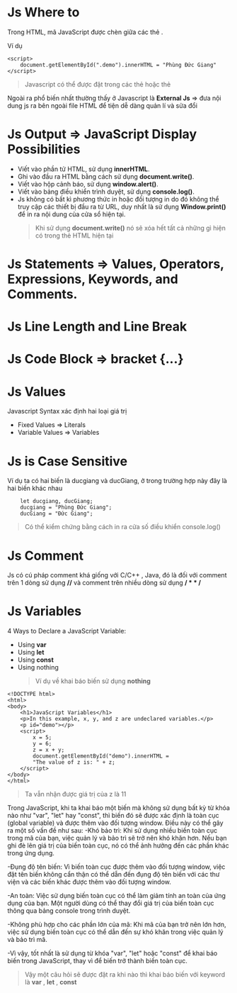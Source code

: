 # Js Where to

Trong HTML, mã JavaScript được chèn giữa các thẻ <script> và </script>.

Ví dụ

```
<script>
    document.getElementById(".demo").innerHTML = "Phùng Đức Giang"
</script>
```

> Javascript có thể được đặt trong các thẻ <head> hoặc thẻ <body>

Ngoài ra phổ biến nhất thường thấy ở Javascript là **External Js** => đưa nội dung js ra bên ngoài file HTML để tiện dễ dàng quản lí và sửa đổi

# Js Output => JavaScript Display Possibilities

- Viết vào phần tử HTML, sử dụng **innerHTML**.
- Ghi vào đầu ra HTML bằng cách sử dụng **document.write()**.
- Viết vào hộp cảnh báo, sử dụng **window.alert()**.
- Viết vào bảng điều khiển trình duyệt, sử dụng **console.log()**.
- Js không có bất kì phương thức in hoặc đối tượng in do đó không thể truy cập các thiết bị đầu ra từ URL, duy nhất là sử dụng **Window.print()** để in ra nội dung của cửa sổ hiện tại.
  > Khi sử dụng **document.write()** nó sẽ xóa hết tất cả những gì hiện có trong thẻ HTML hiện tại

# Js Statements => Values, Operators, Expressions, Keywords, and Comments.

# Js Line Length and Line Break

# Js Code Block => bracket {...}

# Js Values

Javascript Syntax xác định hai loại giá trị

- Fixed Values => Literals
- Variable Values => Variables

# Js is Case Sensitive

Ví dụ ta có hai biến là ducgiang và ducGiang, ở trong trường hợp này đây là hai biến khác nhau

```
    let ducgiang, ducGiang;
    ducgiang = "Phùng Đức Giang";
    ducGiang = "Đức Giang";
```

> Có thể kiểm chứng bằng cách in ra cửa số điều khiển console.log()

# Js Comment

Js có cú pháp comment khá giống với C/C++ , Java, đó là đối với comment trên 1 dòng sử dụng **//** và comment trên nhiều dòng sử dụng **/ \* \* /**

# Js Variables

4 Ways to Declare a JavaScript Variable:

- Using **var**
- Using **let**
- Using **const**
- Using nothing
  > Ví dụ về khai báo biến sử dụng **nothing**

```
<!DOCTYPE html>
<html>
<body>
    <h1>JavaScript Variables</h1>
    <p>In this example, x, y, and z are undeclared variables.</p>
    <p id="demo"></p>
    <script>
        x = 5;
        y = 6;
        z = x + y;
        document.getElementById("demo").innerHTML =
        "The value of z is: " + z;
    </script>
</body>
</html>
```

> Ta vẫn nhận được giá trị của z là 11

Trong JavaScript, khi ta khai báo một biến mà không sử dụng bất kỳ từ khóa nào như "var", "let" hay "const", thì biến đó sẽ được xác định là toàn cục (global variable) và được thêm vào đối tượng window. Điều này có thể gây ra một số vấn đề như sau:
-Khó bảo trì: Khi sử dụng nhiều biến toàn cục trong mã của bạn, việc quản lý và bảo trì sẽ trở nên khó khăn hơn. Nếu bạn ghi đè lên giá trị của biến toàn cục, nó có thể ảnh hưởng đến các phần khác trong ứng dụng.

-Đụng độ tên biến: Vì biến toàn cục được thêm vào đối tượng window, việc đặt tên biến không cẩn thận có thể dẫn đến đụng độ tên biến với các thư viện và các biến khác được thêm vào đối tượng window.

-An toàn: Việc sử dụng biến toàn cục có thể làm giảm tính an toàn của ứng dụng của bạn. Một người dùng có thể thay đổi giá trị của biến toàn cục thông qua bảng console trong trình duyệt.

-Không phù hợp cho các phần lớn của mã: Khi mã của bạn trở nên lớn hơn, việc sử dụng biến toàn cục có thể dẫn đến sự khó khăn trong việc quản lý và bảo trì mã.

-Vì vậy, tốt nhất là sử dụng từ khóa "var", "let" hoặc "const" để khai báo biến trong JavaScript, thay vì để biến trở thành biến toàn cục.

> Vậy một câu hỏi sẽ được đặt ra khi nào thì khai báo biến với keyword là **var** , **let** , **const**
